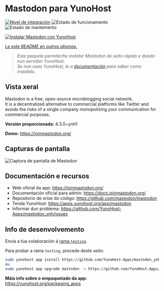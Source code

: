 <!--
NOTA: Este README foi creado automáticamente por <https://github.com/YunoHost/apps/tree/master/tools/readme_generator>
NON debe editarse manualmente.
-->

# Mastodon para YunoHost

[![Nivel de integración](https://dash.yunohost.org/integration/mastodon.svg)](https://ci-apps.yunohost.org/ci/apps/mastodon/) ![Estado de funcionamento](https://ci-apps.yunohost.org/ci/badges/mastodon.status.svg) ![Estado de mantemento](https://ci-apps.yunohost.org/ci/badges/mastodon.maintain.svg)

[![Instalar Mastodon con YunoHost](https://install-app.yunohost.org/install-with-yunohost.svg)](https://install-app.yunohost.org/?app=mastodon)

*[Le este README en outros idiomas.](./ALL_README.md)*

> *Este paquete permíteche instalar Mastodon de xeito rápido e doado nun servidor YunoHost.*  
> *Se non usas YunoHost, le a [documentación](https://yunohost.org/install) para saber como instalalo.*

## Vista xeral

Mastodon is a free, open-source microblogging social network.  
It is a decentralized alternative to commercial platforms like Twitter and avoids the risks of a single company monopolizing your communication for commercial purposes.


**Versión proporcionada:** 4.3.0~ynh1

**Demo:** <https://joinmastodon.org/>

## Capturas de pantalla

![Captura de pantalla de Mastodon](./doc/screenshots/mastodon.png)

## Documentación e recursos

- Web oficial da app: <https://joinmastodon.org/>
- Documentación oficial para admin: <https://docs.joinmastodon.org/>
- Repositorio de orixe do código: <https://github.com/mastodon/mastodon>
- Tenda YunoHost: <https://apps.yunohost.org/app/mastodon>
- Informar dun problema: <https://github.com/YunoHost-Apps/mastodon_ynh/issues>

## Info de desenvolvemento

Envía a túa colaboración á [rama `testing`](https://github.com/YunoHost-Apps/mastodon_ynh/tree/testing).

Para probar a rama `testing`, procede deste xeito:

```bash
sudo yunohost app install https://github.com/YunoHost-Apps/mastodon_ynh/tree/testing --debug
ou
sudo yunohost app upgrade mastodon -u https://github.com/YunoHost-Apps/mastodon_ynh/tree/testing --debug
```

**Máis info sobre o empaquetado da app:** <https://yunohost.org/packaging_apps>
